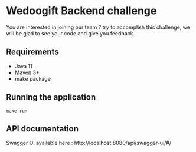 # Wedoogift Backend challenge
You are interested in joining our team ? try to accomplish this challenge, we will be glad to see
your code and give you feedback.

## Requirements

- Java 11
- [Maven](http://maven.apache.org/)  3+
- make package

## Running the application
```shell script
make run
```

## API documentation

Swagger UI available here : http://localhost:8080/api/swagger-ui/#/